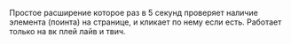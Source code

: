 Простое расширение которое раз в 5 секунд проверяет наличие элемента (поинта) на странице, и кликает по нему если есть. Работает только на вк плей лайв и твич. 
